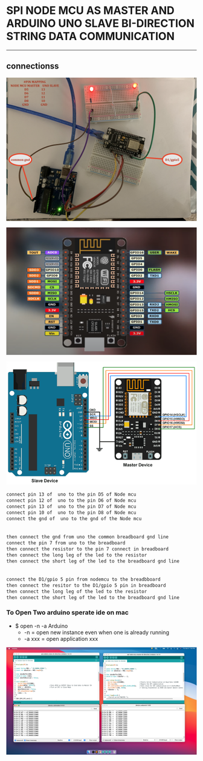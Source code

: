 # SPI NODE MCU AS MASTER AND ARDUINO UNO SLAVE BI-DIRECTION STRING DATA COMMUNICATION 

---

## connectionss 

![img](https://github.com/adarshkumarsingh83/arduino/blob/master/APPLICATION/spi-nodemcu-master-uno-slave-string-bidirection-communication/image/connections.JPG)

![img](https://github.com/adarshkumarsingh83/arduino/blob/master/APPLICATION/spi-nodemcu-master-uno-slave-string-bidirection-communication/image/ESP8266-pin-digram.png)

![img](https://github.com/adarshkumarsingh83/arduino/blob/master/APPLICATION/spi-nodemcu-master-uno-slave-string-bidirection-communication/image/spi-nodemcu-arduino-uno-connections.png)

```
connect pin 13 of  uno to the pin D5 of Node mcu
connect pin 12 of  uno to the pin D6 of Node mcu
connect pin 13 of  uno to the pin D7 of Node mcu
connect pin 10 of  uno to the pin D8 of Node mcu
connect the gnd of  uno to the gnd of the Node mcu 


then connect the gnd from uno the common breadboard gnd line 
connect the pin 7 from uno to the breadboard 
then connect the resistor to the pin 7 connect in breadboard 
then connect the long leg of the led to the resistor 
then connect the short leg of the led to the breadboard gnd line 


connect the D1/gpio 5 pin from nodemcu to the breadbboard 
then connect the resitor to the D1/gpio 5 pin in breadboard 
then connect the long leg of the led to the resistor 
then connect the short leg of the led to the breadboard gnd line 

```


### To Open Two arduino sperate ide on mac
* $ open -n -a Arduino
	* -n = open new instance even when one is already running
	* -a xxx = open application xxx

![img](https://github.com/adarshkumarsingh83/arduino/blob/master/APPLICATION/spi-nodemcu-master-uno-slave-string-bidirection-communication/image/serial-monitors.png)